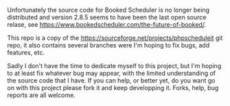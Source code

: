 Unfortunately the source code for Booked Scheduler is no longer being distributed and version 2.8.5 seems to have been the last open source relase, see https://www.bookedscheduler.com/the-future-of-booked/.

This repo is a copy of the https://sourceforge.net/projects/phpscheduleit git repo, it also contains several branches were I'm hoping to fix bugs, add features, etc.

Sadly I don't have the time to dedicate myself to this project, but I'm hoping to at least fix whatever bug may appear, with the limited understanding of the source code that I have. If you can help, or better yet, do you want go on with this project please fork it and keep developping it. Forks, help, bug reports are all welcome.

